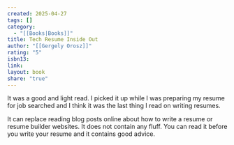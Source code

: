 ```yaml
---
created: 2025-04-27
tags: []
category:
  - "[[Books|Books]]"
title: Tech Resume Inside Out
author: "[[Gergely Orosz]]"
rating: "5"
isbn13: 
link: 
layout: book
share: "true"
---
```

It was a good and light read. I picked it up while I was preparing my resume for job searched and I think it was the last thing I read on writing resumes.

It can replace reading blog posts online about how to write a resume or resume builder websites.
It does not contain any fluff. You can read it before you write your resume and it contains good advice.